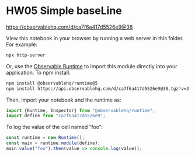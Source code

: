 # HW05 Simple baseLine

https://observablehq.com/d/ca7f6a417d5526e9@38

View this notebook in your browser by running a web server in this folder. For
example:

~~~sh
npx http-server
~~~

Or, use the [Observable Runtime](https://github.com/observablehq/runtime) to
import this module directly into your application. To npm install:

~~~sh
npm install @observablehq/runtime@5
npm install https://api.observablehq.com/d/ca7f6a417d5526e9@38.tgz?v=3
~~~

Then, import your notebook and the runtime as:

~~~js
import {Runtime, Inspector} from "@observablehq/runtime";
import define from "ca7f6a417d5526e9";
~~~

To log the value of the cell named “foo”:

~~~js
const runtime = new Runtime();
const main = runtime.module(define);
main.value("foo").then(value => console.log(value));
~~~
